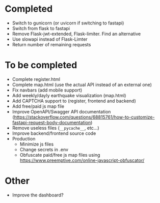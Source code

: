 # Completed
+ Switch to gunicorn (or uvicorn if switching to fastapi)
+ Switch from flask to fastapi
+ Remove Flask-jwt-extended, Flask-limiter. Find an alternative
+ Use slowapi instead of Flask-Limter
+ Return number of remaining requests

# To be completed
- Complete register.html
- Complete map.html (use the actual API instead of an external one)
- Fix navbars (add mobile support)
- Add weekly/dayly earthquake visualization (map.html)
- Add CAPTCHA support to (register, frontend and backend)
- Add free/paid js map file
- Improve OpenAPI/Swagger API documentation (https://stackoverflow.com/questions/68815761/how-to-customize-fastapi-request-body-documentation)
- Remove useless files (`__pycache__`, etc...)
- Improve backend/frontend source code
- Production
    - Minimize js files
    - Change secrets in .env
    - Obfuscate paid/free js map files using https://www.preemptive.com/online-javascript-obfuscator/

# Other
- Improve the dashboard?